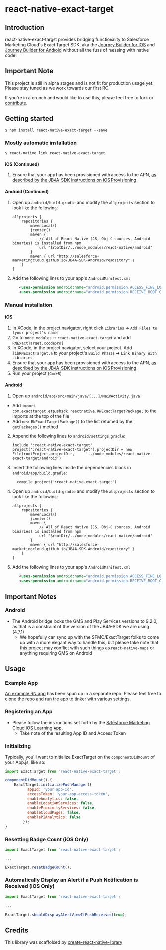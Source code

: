 # react-native-exact-target

## Introduction

react-native-exact-target provides bridging functionality to Salesforce Marketing Cloud's Exact Target SDK, aka the [Journey Builder for iOS](http://salesforce-marketingcloud.github.io/JB4A-SDK-iOS/) and [Journey Builder for Android](http://salesforce-marketingcloud.github.io/JB4A-SDK-Android/) without all the fuss of messing with native code!

## Important Note

This project is still in alpha stages and is not fit for production usage yet. Please stay tuned as we work towards our first RC.

If you're in a crunch and would like to use this, please feel free to fork or [contribute](CONTRIBUTING.md).

## Getting started

`$ npm install react-native-exact-target --save`

### Mostly automatic installation

`$ react-native link react-native-exact-target`

#### iOS (Continued)

1. Ensure that your app has been provisioned with access to the APN, [as described by the JB4A-SDK instructions on iOS Provisioning](https://github.com/salesforce-marketingcloud/LearningAppIos#0017)

#### Android (Continued)

1. Open up `android/build.gradle` and modify the `allprojects` section to look like the following:
    ```
    allprojects {
        repositories {
            mavenLocal()
            jcenter()
            maven {
                // All of React Native (JS, Obj-C sources, Android binaries) is installed from npm
                url "$rootDir/../node_modules/react-native/android"
            }
            maven { url "http://salesforce-marketingcloud.github.io/JB4A-SDK-Android/repository" }
        }
    }
    ```

2. Add the following lines to your app's `AndroidManifest.xml`
    ```xml
       <uses-permission android:name="android.permission.ACCESS_FINE_LOCATION" />
       <uses-permission android:name="android.permission.RECEIVE_BOOT_COMPLETED" />
    ```
    
### Manual installation

#### iOS

1. In XCode, in the project navigator, right click `Libraries` ➜ `Add Files to [your project's name]`
2. Go to `node_modules` ➜ `react-native-exact-target` and add `RNExactTarget.xcodeproj`
3. In XCode, in the project navigator, select your project. Add `libRNExactTarget.a` to your project's `Build Phases` ➜ `Link Binary With Libraries`
4. Ensure that your app has been provisioned with access to the APN, [as described by the JB4A-SDK instructions on iOS Provisioning](https://github.com/salesforce-marketingcloud/LearningAppIos#0017)
5. Run your project (`Cmd+R`)

#### Android

1. Open up `android/app/src/main/java/[...]/MainActivity.java`
  - Add `import com.exacttarget.etpushsdk.reactnative.RNExactTargetPackage;` to the imports at the top of the file
  - Add `new RNExactTargetPackage()` to the list returned by the `getPackages()` method
2. Append the following lines to `android/settings.gradle`:
  	```
  	include ':react-native-exact-target'
  	project(':react-native-exact-target').projectDir = new File(rootProject.projectDir, 	'../node_modules/react-native-exact-target/android')
  	```
3. Insert the following lines inside the dependencies block in `android/app/build.gradle`:
  	```
      compile project(':react-native-exact-target')
  	```
4. Open up `android/build.gradle` and modify the `allprojects` section to look like the following:
    ```
    allprojects {
        repositories {
            mavenLocal()
            jcenter()
            maven {
                // All of React Native (JS, Obj-C sources, Android binaries) is installed from npm
                url "$rootDir/../node_modules/react-native/android"
            }
            maven { url "http://salesforce-marketingcloud.github.io/JB4A-SDK-Android/repository" }
        }
    }
    ```

5. Add the following lines to your app's `AndroidManifest.xml`
    ```xml
       <uses-permission android:name="android.permission.ACCESS_FINE_LOCATION" />
       <uses-permission android:name="android.permission.RECEIVE_BOOT_COMPLETED" />
    ```

## Important Notes

### Android

* The Android bridge locks the GMS and Play Services versions to 9.2.0, as that is a constraint of the version of the JB4A-SDK we are using (4.7.1)
  * We hopefully can sync up with the SFMC/ExactTarget folks to come up with a more elegant way to handle this, but please take note that this project may conflict with such things as `react-native-maps` or anything requiring GMS on Android

## Usage

### Example App

[An example RN app](https://github.com/ericnograles/react-native-exact-target-example-app) has been spun up in a separate repo. Please feel free to clone the repo and run the app to tinker with various settings.

### Registering an App

* Please follow the instructions set forth by the <a href="https://github.com/ericnograles/LearningAppIos/blob/master/README.md#create-your-apps-in-the-app-center" target="_blank">Salesforce Marketing Cloud iOS Learning App</a>.
  * Take note of the resulting App ID and Access Token

### Initializing

Typically, you'll want to initialize ExactTarget on the `componentDidMount` of your App.js, like so:

```jsx
import ExactTarget from 'react-native-exact-target';

componentDidMount() {
    ExactTarget.initializePushManager({
          appId: 'your-app-id',
          accessToken: 'your-app-access-token',
          enableAnalytics: false,
          enableLocationServices: false,
          enableProximityServices: false,
          enableCloudPages: false,
          enablePIAnalytics: false
        });
}
```

### Resetting Badge Count (iOS Only)

```jsx
import ExactTarget from 'react-native-exact-target';

...

ExactTarget.resetBadgeCount();
```

### Automatically Display an Alert if a Push Notification is Received (iOS Only)

```jsx
import ExactTarget from 'react-native-exact-target';

...

ExactTarget.shouldDisplayAlertViewIfPushReceived(true);
```

## Credits

This library was scaffolded by [create-react-native-library](https://github.com/frostney/react-native-create-library)
  
